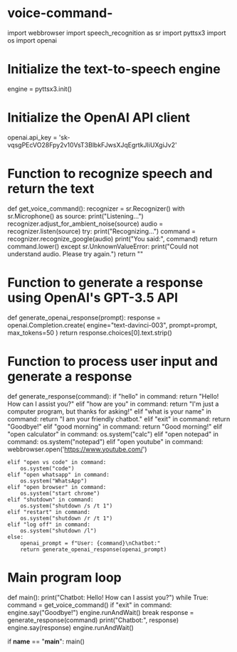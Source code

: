 # voice-command-
import webbrowser
import speech_recognition as sr
import pyttsx3
import os
import openai

# Initialize the text-to-speech engine
engine = pyttsx3.init()

# Initialize the OpenAI API client
openai.api_key = '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'

# Function to recognize speech and return the text
def get_voice_command():
    recognizer = sr.Recognizer()
    with sr.Microphone() as source:
        print("Listening...")
        recognizer.adjust_for_ambient_noise(source)
        audio = recognizer.listen(source)
    try:
        print("Recognizing...")
        command = recognizer.recognize_google(audio)
        print("You said:", command)
        return command.lower()
    except sr.UnknownValueError:
        print("Could not understand audio. Please try again.")
        return ""

# Function to generate a response using OpenAI's GPT-3.5 API
def generate_openai_response(prompt):
    response = openai.Completion.create(
        engine="text-davinci-003",
        prompt=prompt,
        max_tokens=50
    )
    return response.choices[0].text.strip()

# Function to process user input and generate a response
def generate_response(command):
    if "hello" in command:
        return "Hello! How can I assist you?"
    elif "how are you" in command:
        return "I'm just a computer program, but thanks for asking!"
    elif "what is your name" in command:
        return "I am your friendly chatbot."
    elif "exit" in command:
        return "Goodbye!"
    elif "good morning" in command:
        return "Good morning!"
    elif "open calculator" in command:
        os.system("calc")
    elif "open notepad" in command:
        os.system("notepad")
    elif "open youtube" in command:
        webbrowser.open('https://www.youtube.com/')
        
    elif "open vs code" in command:
        os.system("code") 
    elif "open whatsapp" in command:
        os.system("WhatsApp")
    elif "open browser" in command:
        os.system("start chrome")
    elif "shutdown" in command:
        os.system("shutdown /s /t 1")
    elif "restart" in command:
        os.system("shutdown /r /t 1")
    elif "log off" in command:
        os.system("shutdown /l")
    else:
        openai_prompt = f"User: {command}\nChatbot:"
        return generate_openai_response(openai_prompt)

# Main program loop
def main():
    print("Chatbot: Hello! How can I assist you?")
    while True:
        command = get_voice_command()
        if "exit" in command:
            engine.say("Goodbye!")
            engine.runAndWait()
            break
        response = generate_response(command)
        print("Chatbot:", response)
        engine.say(response)
        engine.runAndWait()

if __name__ == "__main__":
    main()
